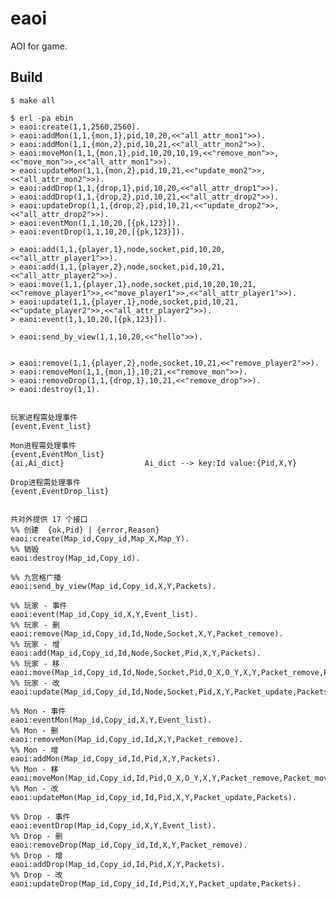 eaoi
=====

   AOI for game.

Build
-----

    $ make all
    
    $ erl -pa ebin
    > eaoi:create(1,1,2560,2560).
    > eaoi:addMon(1,1,{mon,1},pid,10,20,<<"all_attr_mon1">>).
    > eaoi:addMon(1,1,{mon,2},pid,10,21,<<"all_attr_mon2">>).
    > eaoi:moveMon(1,1,{mon,1},pid,10,20,10,19,<<"remove_mon">>,<<"move_mon">>,<<"all_attr_mon1">>).
    > eaoi:updateMon(1,1,{mon,2},pid,10,21,<<"update_mon2">>,<<"all_attr_mon2">>).
    > eaoi:addDrop(1,1,{drop,1},pid,10,20,<<"all_attr_drop1">>).
    > eaoi:addDrop(1,1,{drop,2},pid,10,21,<<"all_attr_drop2">>).
    > eaoi:updateDrop(1,1,{drop,2},pid,10,21,<<"update_drop2">>,<<"all_attr_drop2">>).
    > eaoi:eventMon(1,1,10,20,[{pk,123}]).
    > eaoi:eventDrop(1,1,10,20,[{pk,123}]).
    
    > eaoi:add(1,1,{player,1},node,socket,pid,10,20,<<"all_attr_player1">>).
    > eaoi:add(1,1,{player,2},node,socket,pid,10,21,<<"all_attr_player2">>).
    > eaoi:move(1,1,{player,1},node,socket,pid,10,20,10,21,<<"remove_player1">>,<<"move_player1">>,<<"all_attr_player1">>).
    > eaoi:update(1,1,{player,1},node,socket,pid,10,21,<<"update_player2">>,<<"all_attr_player2">>).
    > eaoi:event(1,1,10,20,[{pk,123}]).
    
    > eaoi:send_by_view(1,1,10,20,<<"hello">>).
    
    
    > eaoi:remove(1,1,{player,2},node,socket,10,21,<<"remove_player2">>).
    > eaoi:removeMon(1,1,{mon,1},10,21,<<"remove_mon">>).
    > eaoi:removeDrop(1,1,{drop,1},10,21,<<"remove_drop">>).
    > eaoi:destroy(1,1).
    
    
    玩家进程需处理事件
    {event,Event_list}            
    
    Mon进程需处理事件
    {event,EventMon_list}
    {ai,Ai_dict}                  Ai_dict --> key:Id value:{Pid,X,Y}  
    
    Drop进程需处理事件
    {event,EventDrop_list}
    
    
    共对外提供 17 个接口
    %% 创建  {ok,Pid} | {error,Reason}
	eaoi:create(Map_id,Copy_id,Map_X,Map_Y).
	%% 销毁 
	eaoi:destroy(Map_id,Copy_id).
    
    %% 九宫格广播
	eaoi:send_by_view(Map_id,Copy_id,X,Y,Packets).
	
	%% 玩家 - 事件
	eaoi:event(Map_id,Copy_id,X,Y,Event_list).
	%% 玩家 - 删
	eaoi:remove(Map_id,Copy_id,Id,Node,Socket,X,Y,Packet_remove).
	%% 玩家 - 增
	eaoi:add(Map_id,Copy_id,Id,Node,Socket,Pid,X,Y,Packets).
	%% 玩家 - 移
	eaoi:move(Map_id,Copy_id,Id,Node,Socket,Pid,O_X,O_Y,X,Y,Packet_remove,Packet_move,Packets).
	%% 玩家 - 改
	eaoi:update(Map_id,Copy_id,Id,Node,Socket,Pid,X,Y,Packet_update,Packets).
	
	%% Mon - 事件
	eaoi:eventMon(Map_id,Copy_id,X,Y,Event_list).
	%% Mon - 删
	eaoi:removeMon(Map_id,Copy_id,Id,X,Y,Packet_remove).
	%% Mon - 增
	eaoi:addMon(Map_id,Copy_id,Id,Pid,X,Y,Packets).
	%% Mon - 移
	eaoi:moveMon(Map_id,Copy_id,Id,Pid,O_X,O_Y,X,Y,Packet_remove,Packet_move,Packets).
	%% Mon - 改
	eaoi:updateMon(Map_id,Copy_id,Id,Pid,X,Y,Packet_update,Packets).
	
	%% Drop - 事件
	eaoi:eventDrop(Map_id,Copy_id,X,Y,Event_list).
	%% Drop - 删
	eaoi:removeDrop(Map_id,Copy_id,Id,X,Y,Packet_remove).
	%% Drop - 增
	eaoi:addDrop(Map_id,Copy_id,Id,Pid,X,Y,Packets).
	%% Drop - 改
	eaoi:updateDrop(Map_id,Copy_id,Id,Pid,X,Y,Packet_update,Packets).
	
	
	
